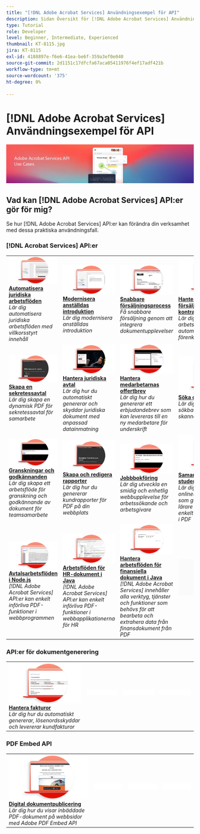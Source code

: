 ```yaml
---
title: "[!DNL Adobe Acrobat Services] Användningsexempel för API"
description: Sidan Översikt för [!DNL Adobe Acrobat Services] Användningsexempel för API
type: Tutorial
role: Developer
level: Beginner, Intermediate, Experienced
thumbnail: KT-8115.jpg
jira: KT-8115
exl-id: 4188897e-f6e6-41ea-be6f-359a3ef0e040
source-git-commit: 2d1151c17dfcfa67aca05411976f4ef17adf421b
workflow-type: tm+mt
source-wordcount: '375'
ht-degree: 0%

---
```


# [!DNL Adobe Acrobat Services] Användningsexempel för API

![[!DNL Acrobat Services] Banderoll för API-användningsfall](../assets/usecaseshero.jpg)

## Vad kan [!DNL Adobe Acrobat Services] API:er gör för mig?

Se hur [!DNL Adobe Acrobat Services] API:er kan förändra din verksamhet med dessa praktiska användningsfall.

### [!DNL Acrobat Services] API:er

<table style="table-layout:fixed">
<tr>
  <td>
    <a href="automatelegalworkflows.md">
      <img alt="Automatisera juridiska arbetsflöden" src="assets/automatelegal_thumb.png" />
    </a>
    <div>
    <a href="automatelegalworkflows.md"><strong>Automatisera juridiska arbetsflöden</strong></a>
    </div>
    <em>Lär dig automatisera juridiska arbetsflöden med villkorsstyrt innehåll</em>
    <br>
  </td>
  <td>
      <a href="employeeonboarding.md">
        <img alt="Modernisera anställdas introduktion" src="assets/employee_thumb.png" />
      </a>
      <div>
      <a href="employeeonboarding.md"><strong>Modernisera anställdas introduktion</strong></a>
      </div>
      <em>Lär dig modernisera anställdas introduktion</em>
      <br>
  </td>
  <td>
      <a href="acceleratesales.md">
        <img alt="Snabbare försäljningsprocess" src="assets/accsales_thumb.png" />
      </a>
      <div>
      <a href="acceleratesales.md"><strong>Snabbare försäljningsprocess</strong></a>
      </div>
      <em>Få snabbare försäljning genom att integrera dokumentupplevelser</em>
      <br>
    </td>
    <td>
      <a href="sales.md">
        <img alt="Hantera försäljningsförslag och kontrakt" src="assets/sales_thumb.png" />
      </a>
      <div>
      <a href="sales.md"><strong>Hantera försäljningsförslag och kontrakt</strong></a>
      </div>
      <em>Lär dig skapa ett effektivt arbetsflöde för att automatisera och förenkla offerter</em>
      <br>
    </td>
</tr>
<tr>
  <td>
    <a href="nda.md">
      <img alt="Skapa en sekretessavtal" src="assets/nda_thumb.png" />
    </a>
    <div>
    <a href="nda.md"><strong>Skapa en sekretessavtal</strong></a>
    </div>
    <em>Lär dig skapa en dynamisk PDF för sekretessavtal för samarbete</em>
    <br>
  </td>
  <td>
    <a href="legal.md">
      <img alt="Hantera juridiska avtal" src="assets/legal_thumb.png" />
    </a>
    <div>
    <a href="legal.md"><strong>Hantera juridiska avtal</strong></a>
    </div>
    <em>Lär dig hur du automatiskt genererar och skyddar juridiska dokument med anpassad datainmatning</em>
    <br>
  </td>
  <td>
    <a href="offer.md">
      <img alt="Hantera medarbetarnas offertbrev" src="assets/offer_thumb.png" />
    </a>
    <div>
    <a href="offer.md"><strong>Hantera medarbetarnas offertbrev</strong></a>
    </div>
    <em>Lär dig hur du genererar ett erbjudandebrev som kan levereras till en ny medarbetare för underskrift</em>
    <br>
  </td>
  <td>
    <a href="searching.md">
      <img alt="Söka och indexera" src="assets/searching_thumb.png" />
    </a>
    <div>
    <a href="searching.md"><strong>Söka och indexera</strong></a>
    </div>
    <em>Lär dig hur du skapar sökbara PDF-filer från skannade dokument</em>
    <br>
  </td>
</tr>
<tr>
  <td>
    <a href="reviews.md">
      <img alt="Granskningar och godkännanden" src="assets/reviews_thumb.png" />
    </a>
    <div>
    <a href="reviews.md"><strong>Granskningar och godkännanden</strong></a>
    </div>
    <em>Lär dig skapa ett arbetsflöde för granskning och godkännande av dokument för teamsamarbete</em>
    <br>
  </td>
  <td>
    <a href="reportcreation.md">
      <img alt="Skapa och redigera rapporter" src="assets/report_thumb.png" />
    </a>
    <div>
    <a href="reportcreation.md"><strong>Skapa och redigera rapporter</strong></a>
    </div>
    <em>Lär dig hur du genererar kundrapporter för PDF på din webbplats</em>
    <br>
  </td>
  <td>
    <a href="jobposting.md">
      <img alt="Jobbbokföring" src="assets/job_thumb.png" />
    </a>
    <div>
    <a href="jobposting.md"><strong>Jobbbokföring</strong></a>
    </div>
    <em>Lär dig utveckla en smidig och enhetlig webbupplevelse för arbetssökande och arbetsgivare</em>
    <br>
  </td>
  <td>
    <a href="educationcollab.md">
      <img alt="Samarbete mellan elever och lärare" src="assets/edu_thumb.png" />
    </a>
    <div>
    <a href="educationcollab.md"><strong>Samarbete mellan studenter och lärare</strong></a>
    </div>
    <em>Lär dig skapa en onlineutbildningsplattform som gör det möjligt för lärare och elever att enkelt dela studiematerial i PDF</em>
    <br>
  </td>
</tr>
<tr>
  <td>
    <a href="AgreementWorkflowsNodejs.md">
      <img alt="Avtalsarbetsflöden i Node.js" src="assets/AWNjs_thumb.png" />
    </a>
    <div>
    <a href="AgreementWorkflowsNodejs.md"><strong>Avtalsarbetsflöden i Node.js</strong></a>
    </div>
    <em>[!DNL Adobe Acrobat Services] API:er kan enkelt införliva PDF-funktioner i webbprogrammen</em>
    <br>
  </td>
  <td>
    <a href="HRAgreementWorkflowsJava.md">
      <img alt="Arbetsflöden för HR-dokument i Java" src="assets/HRWJ_thumb.png" />
    </a>
    <div>
    <a href="HRAgreementWorkflowsJava.md"><strong>Arbetsflöden för HR-dokument i Java</strong></a>
    </div>
    <em>[!DNL Adobe Acrobat Services] API:er kan enkelt införliva PDF-funktioner i webbapplikationerna för HR</em>
    <br>
  </td>
  <td>
    <a href="FinanceWorkflowsJava.md">
      <img alt="Hantera arbetsflöden för finansiella dokument i Java" src="assets/FAWJ_thumb.png" />
    </a>
    <div>
    <a href="FinanceWorkflowsJava.md"><strong>Hantera arbetsflöden för finansiella dokument i Java</strong></a>
    </div>
    <em>[!DNL Adobe Acrobat Services] innehåller alla verktyg, tjänster och funktioner som behövs för att bearbeta och extrahera data från finansdokument från PDF</em>
    <br>
  </td>
  <td>
    <img alt="Mellanrum" src="../assets/GrayBanner_Placeholder.png" />
    <div>
    <br>
  </td>
</tr>
</table>

### API:er för dokumentgenerering

<table style="table-layout:fixed">
<tr>
  <td>
    <a href="invoices.md">
      <img alt="Hantera fakturor" src="assets/invoices_thumb.png" />
    </a>
    <div>
    <a href="invoices.md"><strong>Hantera fakturor</strong></a>
    </div>
    <em>Lär dig hur du automatiskt genererar, lösenordsskyddar och levererar kundfakturor</em>
    <br>
  </td>
  <td>
    <img alt="Mellanrum" src="../assets/WhiteBanner_Placeholder.png" />
    <div>
    <br>
  </td>
  <td>
    <img alt="Mellanrum" src="../assets/WhiteBanner_Placeholder.png" />
    <div>
    <br>
  </td>
  <td>
    <img alt="Mellanrum" src="../assets/WhiteBanner_Placeholder.png" />
    <div>
    <br>
  </td>
</tr>
</table>

### PDF Embed API

<table style="table-layout:fixed">
<tr>
   <td>
    <a href="ddppdfembedapi.md">
      <img alt="Digital dokumentpublicering" src="assets/ddp_thumb.png" />
    </a>
    <div>
    <a href="ddppdfembedapi.md"><strong>Digital dokumentpublicering</strong></a>
    </div>
    <em>Lär dig hur du visar inbäddade PDF-dokument på webbsidor med Adobe PDF Embed API</em>
    <br>
  </td>
  <td>
    <img alt="Mellanrum" src="../assets/WhiteBanner_Placeholder.png" />
    <div>
    <br>
  </td>
  <td>
    <img alt="Mellanrum" src="../assets/WhiteBanner_Placeholder.png" />
    <div>
    <br>
  </td>
  <td>
    <img alt="Mellanrum" src="../assets/WhiteBanner_Placeholder.png" />
    <div>
    <br>
  </td>
</tr>
</table>